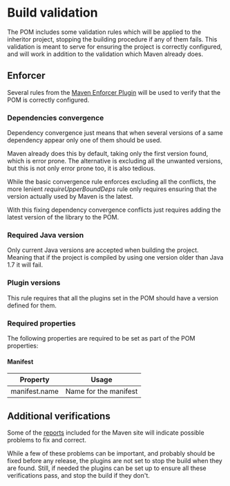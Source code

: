# Build validation

The POM includes some validation rules which will be applied to the inheritor project, stopping the building procedure if any of them fails. This validation is meant to serve for ensuring the project is correctly configured, and will work in addition to the validation which Maven already does.

## Enforcer

Several rules from the [Maven Enforcer Plugin][enforcer-plugin] will be used to verify that the POM is correctly configured.

### Dependencies convergence

Dependency convergence just means that when several versions of a same dependency appear only one of them should be used.

Maven already does this by default, taking only the first version found, which is error prone. The alternative is excluding all the unwanted versions, but this is not only error prone too, it is also tedious.

While the basic convergence rule enforces excluding all the conflicts, the more lenient *requireUpperBoundDeps* rule only requires ensuring that the version actually used by Maven is the latest.

With this fixing dependency convergence conflicts just requires adding the latest version of the library to the POM.

###  Required Java version

Only current Java versions are accepted when building the project. Meaning that if the project is compiled by using one version older than Java 1.7 it will fail.

### Plugin versions

This rule requires that all the plugins set in the POM should have a version defined for them.

### Required properties

The following properties are required to be set as part of the POM properties:

#### Manifest

|Property|Usage|
|---|---|
|manifest.name|Name for the manifest|

## Additional verifications

Some of the [reports][reports] included for the Maven site will indicate possible problems to fix and correct. 

While a few of these problems can be important, and probably should be fixed before any release, the plugins are not set to stop the build when they are found. Still, if needed the plugins can be set up to ensure all these verifications pass, and stop the build if they don't.

[enforcer-plugin]: https://maven.apache.org/enforcer/maven-enforcer-plugin/

[reports]: ./site_reports.html

